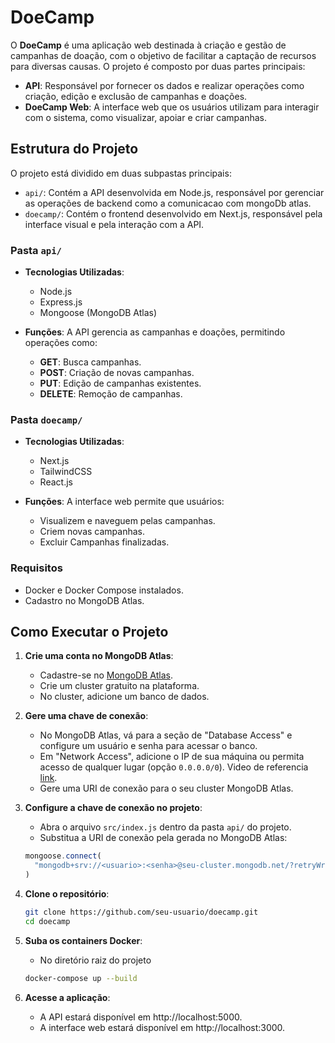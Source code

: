 # DoeCamp

O **DoeCamp** é uma aplicação web destinada à criação e gestão de campanhas de doação, com o objetivo de facilitar a captação de recursos para diversas causas. O projeto é composto por duas partes principais:

- **API**: Responsável por fornecer os dados e realizar operações como criação, edição e exclusão de campanhas e doações.
- **DoeCamp Web**: A interface web que os usuários utilizam para interagir com o sistema, como visualizar, apoiar e criar campanhas.

## Estrutura do Projeto

O projeto está dividido em duas subpastas principais:

- `api/`: Contém a API desenvolvida em Node.js, responsável por gerenciar as operações de backend como a comunicacao com mongoDb atlas.
- `doecamp/`: Contém o frontend desenvolvido em Next.js, responsável pela interface visual e pela interação com a API.

### Pasta `api/`

- **Tecnologias Utilizadas**:
  - Node.js
  - Express.js
  - Mongoose (MongoDB Atlas)
  
- **Funções**: A API gerencia as campanhas e doações, permitindo operações como:
  - **GET**: Busca campanhas.
  - **POST**: Criação de novas campanhas.
  - **PUT**: Edição de campanhas existentes.
  - **DELETE**: Remoção de campanhas.

### Pasta `doecamp/`

- **Tecnologias Utilizadas**:
  - Next.js
  - TailwindCSS
  - React.js

- **Funções**: A interface web permite que usuários:
  - Visualizem e naveguem pelas campanhas.
  - Criem novas campanhas.
  - Excluir Campanhas finalizadas.

### Requisitos

- Docker e Docker Compose instalados.
- Cadastro no MongoDB Atlas.

## Como Executar o Projeto

1. **Crie uma conta no MongoDB Atlas**:

   - Cadastre-se no [MongoDB Atlas](https://www.mongodb.com/).
   - Crie um cluster gratuito na plataforma.
   - No cluster, adicione um banco de dados.

2. **Gere uma chave de conexão**:

   - No MongoDB Atlas, vá para a seção de "Database Access" e configure um usuário e senha para acessar o banco.
   - Em "Network Access", adicione o IP de sua máquina ou permita acesso de qualquer lugar (opção `0.0.0.0/0`). Video de referencia [link](https://www.youtube.com/watch?v=zaWFnHagbrM&t=827s).
   - Gere uma URI de conexão para o seu cluster MongoDB Atlas.

3. **Configure a chave de conexão no projeto**:

   - Abra o arquivo `src/index.js` dentro da pasta `api/` do projeto.
   - Substitua a URI de conexão pela gerada no MongoDB Atlas:

   ```javascript
   mongoose.connect(
     "mongodb+srv://<usuario>:<senha>@seu-cluster.mongodb.net/?retryWrites=true&w=majority&appName=ApiDoeCamp"
   )

4. **Clone o repositório**:
   ```bash
   git clone https://github.com/seu-usuario/doecamp.git
   cd doecamp

5. **Suba os containers Docker**:
    - No diretório raiz do projeto
   ```bash
   docker-compose up --build
6. **Acesse a aplicação**:
    - A API estará disponível em http://localhost:5000.
    - A interface web estará disponível em http://localhost:3000.
